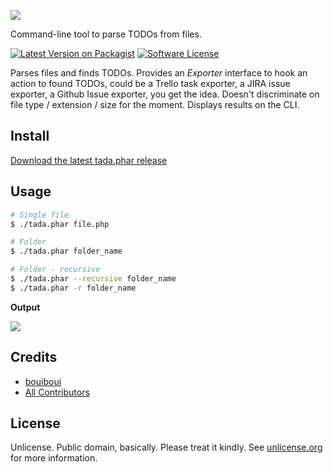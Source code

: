 ![](https://cdn.pbrd.co/images/2kXUegn87.png)

Command-line tool to parse TODOs from files.

[![Latest Version on Packagist][ico-version]][link-packagist]
[![Software License][ico-license]][link-license] 

Parses files and finds TODOs. 
Provides an *Exporter* interface to hook an action to found TODOs, could be a Trello task exporter, a JIRA issue exporter, a Github Issue exporter, you get the idea.
Doesn't discriminate on file type / extension / size for the moment. Displays results on the CLI.

## Install

[Download the latest tada.phar release](https://github.com/bouiboui/tada/releases)

## Usage

``` bash
# Single file
$ ./tada.phar file.php

# Folder
$ ./tada.phar folder_name

# Folder - recursive
$ ./tada.phar --recursive folder_name
$ ./tada.phar -r folder_name

```

**Output**

![](https://cdn.pbrd.co/images/1syh3HAK.png)

## Credits

- [bouiboui][link-author]
- [All Contributors][link-contributors]

## License

Unlicense. Public domain, basically. Please treat it kindly. See [unlicense.org][link-license] for more information. 

[ico-version]: https://img.shields.io/packagist/v/bouiboui/tada.svg?style=flat-square
[ico-license]: https://img.shields.io/badge/license-Unlicense-brightgreen.svg?style=flat-square

[link-packagist]: https://packagist.org/packages/bouiboui/tada
[link-author]: https://github.com/bouiboui
[link-license]: http://unlicense.org/
[link-contributors]: ../../contributors
